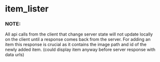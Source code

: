 # item_lister


### NOTE:  

All api calls from the client that change server state will not update locally on the
client until a response comes back from the server. For adding an item this response
is crucial as it contains the image path and id of the newly added item. (could display
item anyway before server response with data urls)